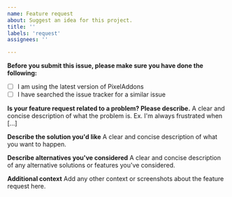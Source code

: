```yaml
---
name: Feature request
about: Suggest an idea for this project.
title: ''
labels: 'request'
assignees: ''

---
```


**Before you submit this issue, please make sure you have done the following:**
- [ ] I am using the latest version of PixelAddons
- [ ] I have searched the issue tracker for a similar issue

**Is your feature request related to a problem? Please describe.**
A clear and concise description of what the problem is. Ex. I'm always frustrated when [...]

**Describe the solution you'd like**
A clear and concise description of what you want to happen.

**Describe alternatives you've considered**
A clear and concise description of any alternative solutions or features you've considered.

**Additional context**
Add any other context or screenshots about the feature request here.
